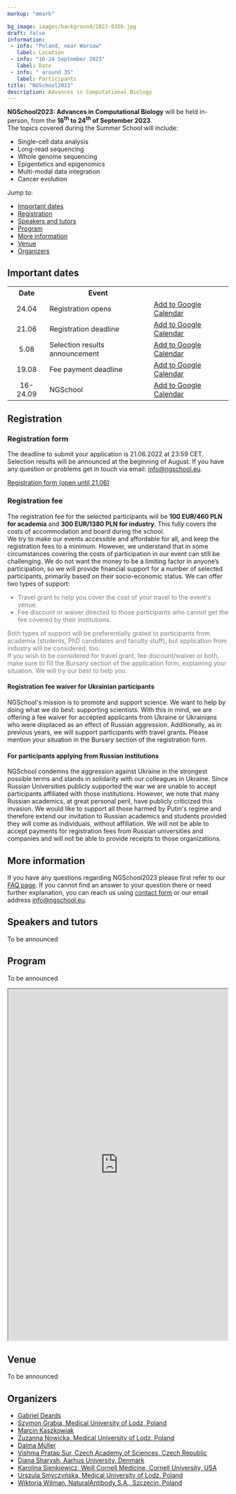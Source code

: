 ```yaml
---
markup: "mmark"

bg_image: images/background/2022-035b.jpg
draft: false
information:
 - info: "Poland, near Warsaw"
   label: Location
 - info: "16-24 September 2023"
   label: Date
 - info: " around 35"
   label: Participants
title: "NGSchool2023"
description: Advances in Computational Biology
---
```


<div>
  <b>NGSchool2023: Advances in Computational Biology</b>  will be held in-person, from the <b>16<sup>th</sup> to 24<sup>th</sup> of September 2023</b>.
</div>

<div class="mt-20">
    The topics covered during the Summer School will include:
    <ul>
        <li>Single-cell data analysis</li>
        <li>Long-read sequencing</li>
        <li>Whole genome sequencing</li>
        <li>Epigentetics and epigenomics</li>
        <li>Multi-modal data integration</li>
        <li>Cancer evolution</li>
    </ul>
</div>

<div class="mt-20">
    Jump to:
    <ul> 
        <li><a href='#dates'>Important dates</a> </li>
        <li><a href='#registration'>Registration</a></li>
        <li><a href='#speakers'>Speakers and tutors</a></li>
        <li><a href='#program'>Program</a></li>
        <li><a href='#more'>More information</a> </li>
        <li><a href='#venue'>Venue</a></li>  
        <li><a href='#organizers'>Organizers</a></li>
    </ul>
</div>

<div>
    <h2 id='dates'>Important dates</h2>  
    <table class="table table-bordered table-striped">
    <tr>
        <th style="text-align: center">Date</th>
        <th style="text-align: center">Event</th>
        <th></th>
    </tr>
    <tr>
        <td class="date-td" style="text-align: center;">24.04</td>
        <td>Registration opens</td>
        <td>
        <a href="https://calendar.google.com/calendar/event?action=TEMPLATE&tmeid=MXRxbGpldHRkdmFvam5tb29ucDBndnQwbDggdXNteWN6eW5za2FAbmdzY2hvb2wuZXU&tmsrc=usmyczynska%40ngschool.eu" target="_blank" class="btn btn-primary">Add to Google Calendar <i class="far fa-calendar-plus"></i></a>
        </td>
    </tr>
    <tr>
        <td class="date-td" style="text-align: center;">21.06</td>
        <td>Registration deadline</td>
        <td>
        <a href="https://calendar.google.com/calendar/event?action=TEMPLATE&tmeid=NGhlYTk5azY4c2VucjAxam92ZjJ2OWYycjAgdXNteWN6eW5za2FAbmdzY2hvb2wuZXU&tmsrc=usmyczynska%40ngschool.eu" target="_blank" class="btn btn-primary">Add to Google Calendar <i class="far fa-calendar-plus"></i></a>
        </td>
    </tr>
    <tr>
        <td class="date-td" style="text-align: center;">5.08</td>
        <td>Selection results announcement</td>
        <td>
        <a href="https://calendar.google.com/calendar/event?action=TEMPLATE&tmeid=MmgybzZwMWl1bTlzNWpiOWFoamEwb2ViNXAgdXNteWN6eW5za2FAbmdzY2hvb2wuZXU&tmsrc=usmyczynska%40ngschool.eu" target="_blank" class="btn btn-primary">Add to Google Calendar <i class="far fa-calendar-plus"></i></a>
        </td>
    </tr>
    <tr>
        <td class="date-td" style="text-align: center;">19.08</td>
        <td>Fee payment deadline</td>
        <td>
        <a href="https://calendar.google.com/calendar/event?action=TEMPLATE&tmeid=NjVxbTVuZm05cGUwMmE0a3Q1dWprMjd2ZWUgdXNteWN6eW5za2FAbmdzY2hvb2wuZXU&tmsrc=usmyczynska%40ngschool.eu" target="_blank" class="btn btn-primary">Add to Google Calendar <i class="far fa-calendar-plus"></i></a>
        </td>
    </tr>
    <tr>
        <td class="date-td" style="text-align: center;">16-24.09</td>
        <td>NGSchool</td>
        <td>
        <a href="https://calendar.google.com/calendar/event?action=TEMPLATE&tmeid=NDY1amw1ZGY4aTVoZG5yNWpwODFwMm45YnYgdXNteWN6eW5za2FAbmdzY2hvb2wuZXU&tmsrc=usmyczynska%40ngschool.eu" target="_blank" class="btn btn-primary">Add to Google Calendar <i class="far fa-calendar-plus"></i></a>
        </td>
    </tr>
    </table>
</div>

<!-- Countdown -->
<div class="alert alert-info">
<h2 id="countdown" class="text-center"></h2>

<script>
    // Set the date we're counting down to
    var countDownDateRegistrationStart = new Date("May 24 2023 00:00:01").getTime();
    var countDownDateRegistrationEnd = new Date("Jun 21 2023 23:59:59").getTime();
    var countDownDateSchoolStart = new Date("Sep 16 2023 00:00:00").getTime();
    var countDownDateSchoolEnd = new Date("Sep 24 2023 23:59:59").getTime();
    
    // Update the count down every 1 second
    var x = setInterval(function() {

        // Get today's date and time
        var now = new Date().getTime();

        var distanceRegistrationStart = countDownDateRegistrationStart - now;
        var distanceRegistrationEnd = countDownDateRegistrationEnd - now;
        var distanceSchoolStart = countDownDateSchoolStart - now;
        var distanceSchoolEnd = countDownDateSchoolEnd - now;

        if (distanceRegistrationStart > 0) {
            var days = Math.floor(distanceRegistrationStart / (1000 * 60 * 60 * 24));
            var hours = Math.floor((distanceRegistrationStart % (1000 * 60 * 60 * 24)) / (1000 * 60 * 60));
            var minutes = Math.floor((distanceRegistrationStart % (1000 * 60 * 60)) / (1000 * 60));
            var seconds = Math.floor((distanceRegistrationStart % (1000 * 60)) / 1000);

            document.getElementById("countdown").innerHTML = "Registration opens in " + days + " days " + hours + " hours "
            + minutes + " min and " + seconds + " sec!";
        }
        else if (distanceRegistrationStart >= 0 && distanceRegistrationEnd > 0) {
            var days = Math.floor(distanceRegistrationStart / (1000 * 60 * 60 * 24));
            var hours = Math.floor((distanceRegistrationStart % (1000 * 60 * 60 * 24)) / (1000 * 60 * 60));
            var minutes = Math.floor((distanceRegistrationStart % (1000 * 60 * 60)) / (1000 * 60));
            var seconds = Math.floor((distanceRegistrationStart % (1000 * 60)) / 1000);

            document.getElementById("countdown").innerHTML = "Registration closes in " + days + " days " + hours + " hours "
            + minutes + " min and " + seconds + " sec!";
        }
        else if (distanceRegistrationEnd <= 0 && countDownDateSchoolStart>0) {
            var days = Math.floor(countDownDateSchoolStart / (1000 * 60 * 60 * 24));
            var hours = Math.floor((countDownDateSchoolStart % (1000 * 60 * 60 * 24)) / (1000 * 60 * 60));
            var minutes = Math.floor((countDownDateSchoolStart % (1000 * 60 * 60)) / (1000 * 60));
            var seconds = Math.floor((countDownDateSchoolStart % (1000 * 60)) / 1000);
            
            document.getElementById("countdown").innerHTML = "NGSchool2023 starts in " + days + " days " + hours + " hours "
            + minutes + " min and " + seconds + " sec!";
        }
        else if (countDownDateSchoolStart <= 0 && countDownDateSchoolEnd>0) {
            var days = Math.floor(countDownDateSchoolStart / (1000 * 60 * 60 * 24));
            var hours = Math.floor((countDownDateSchoolStart % (1000 * 60 * 60 * 24)) / (1000 * 60 * 60));
            var minutes = Math.floor((countDownDateSchoolStart % (1000 * 60 * 60)) / (1000 * 60));
            var seconds = Math.floor((countDownDateSchoolStart % (1000 * 60)) / 1000);
            
            document.getElementById("countdown").innerHTML = "NGSchool2023 is here!";
        }
        else {
            clearInterval(x);
            document.getElementById("countdown").innerHTML = "NGSchool2023 is over. Thank you for attending!";
        }
    }, 1000);
</script>

</div>

<div>
    <h2 id='registration'>Registration</h2> 
    <h3>Registration form</h3> 
    <p>
        The deadline to submit your application is 21.06.2022 at 23:59 CET. Selection results will be announced at the beginning of August. If you have any question or problems get in touch via email: <a href="mailto: info@ngschool.eu">info@ngschool.eu</a>.
    </p>
    <p>
        <a href="https://ngsheet.ngschool.eu/" target="_blank" class="btn btn-success btn-lg btn-block" style="width: 40%; margin: 0 auto;">Registration form (open until 21.06) <i class="fas fa-play"></i></a>
    </p>
    <h3>Registration fee</h3> 
    <p>
        The registration fee for the selected participants will be <b>100 EUR/460 PLN for academia</b> and <b>300 EUR/1380 PLN for industry</b>. This fully covers the costs of accommodation and board during the school. <br>
        We try to make our events accessible and affordable for all, and keep the registration fees to a minimum. However, we understand that in some circumstances covering the costs of participation in our event can still be challenging. We do not want the money to be a limiting factor in anyone’s participation, so we will provide financial support for a number of selected participants, primarily based on their socio-economic status. We can offer two types of support: 
        <ul style="color: #7b7b7b">
            <li>Travel grant to help you cover the cost of your travel to the event's venue.</li>
            <li>Fee discount or waiver directed to those participants who cannot get the fee covered by their institutions.</li>
        </ul>
        <span style="color: #7b7b7b">
            Both types of support will be preferentially grated to participants from academia (students, PhD candidates and faculty stuff), but application from industry will be considered, too. <br>
            If you wish to be considered for travel grant, fee discount/waiver or both, make sure to fill the Bursary section of the application form, explaining your situation. We will try our best to help you.
        </span>
    </p>
    <div class="alert alert-info text-justify">
        <h4 class="text-center">Registration fee waiver for Ukrainian participants</h4> 
        <p>
            NGSchool's mission is to promote and support science. We want to help by doing what we do best: supporting  scientists. With this in mind, we are offering a fee waiver for accepted applicants from Ukraine or Ukrainians who were displaced as an effect of Russian aggression. Additionally, as in previous years, we will support participants with travel grants. Please mention your situation in the Bursary section of the registration form.
        </p>
    </div>
</div>

<div class="alert alert-warning text-justify">
<h4 class="text-center">For participants applying from Russian institutions</h4>
    NGSchool condemns the aggression against Ukraine in the strongest possible terms and stands in solidarity with our colleagues in Ukraine. Since Russian Universities publicly supported the war we are unable to accept participants affiliated with those institutions. However, we note that many Russian academics, at great personal peril, have publicly criticized this invasion. We would like to support all those harmed by Putin's regime and therefore extend our invitation to Russian academics and students provided they will come as individuals, without affiliation. We will not be able to accept payments for registration fees from Russian universities and companies and will not be able to provide receipts to those organizations.
</div>

<div>
<h2 id='more'>More information</h2> 
    <p>
    If you have any questions regarding NGSchool2023 please first refer to our <a href="/faq" target="_blank">FAQ page</a>. If you cannot find an answer to your question there or need further explanation, you can reach us using <a href="/contact" target="_blank">contact form</a> or our email address <a href="mailto: info@ngschool.eu">info@ngschool.eu</a>.
    </p>
</div>

<div class="mt-30">
    <h2 id='speakers'>Speakers and tutors</h2>
    <p>To be announced</p>
</div>

<div class="mt-30" id='program-div'>
    <h2 id='program'>Program</h2> 
    <p>To be announced</p>
    <div style="display: flex;">
        <iframe id='program-iframe' width=100% height=800 src="https://docs.google.com/spreadsheets/d/e/2PACX-1vQZf_9jDJ_4giGYjTizVNMfguXsZdQPm7uOujNRAzj-hCWmLzcAZo0_yY-APh0RmZH9-DtSbbAVYHuJ/pubhtml?gid=1762051258&amp;single=true&amp;widget=true&amp;headers=false"></iframe>
    </div>
</div>

<div class="mt-30">
    <h2 id='venue'>Venue</h2>
    <p>To be announced</p>
</div>

<div class="mt-30">
    <h2 id='venue'>Organizers</h2>
    <ul>
        <li><a href="/people/gabriel-deards" target="_blank">Gabriel Deards</a></li>
        <li><a href="/people/szymon-grabia" target="_blank">Szymon Grabia, Medical University of Lodz, Poland</a></li>
        <li><a href="/people/marcin-kaszkowiak" target="_blank">Marcin Kaszkowiak</a></li>
        <li><a href="/people/zuzanna-nowicka" target="_blank">Zuzanna Nowicka, Medical University of Lodz, Poland</a></li>
        <li><a href="/people/dalma-muller" target="_blank">Dalma Müller</a></li>
        <li><a href="/people/vishma-pratap" target="_blank">Vishma Pratap Sur, Czech Academy of Sciences, Czech Republic</a></li>
        <li><a href="/people/diana-sharysh" target="_blank">Diana Sharysh, Aarhus University, Denmark</a></li>
        <li><a href="/people/karolina-sienkiewicz" target="_blank">Karolina Sienkiewicz, Weill Cornell Medicine, Cornell University, USA</a></li>
        <li><a href="/people/urszula-smyczynska" target="_blank">Urszula Smyczyńska, Medical University of Lodz, Poland</a></li>
        <li><a href="/people/wiktoria-wilman" target="_blank">Wiktoria Wilman, NaturalAntibody S.A., Szczecin, Poland</a></li>
    </ul>
</div>

